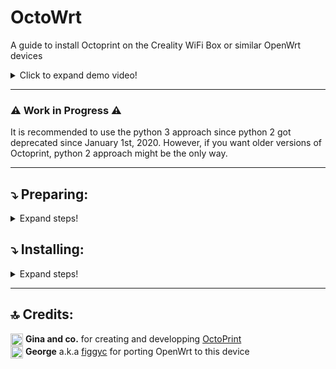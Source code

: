 # OctoWrt
A guide to install Octoprint on the Creality WiFi Box or similar OpenWrt devices

<details>
  <summary>Click to expand demo video!</summary>

https://user-images.githubusercontent.com/40600040/128418449-79f69b98-8f81-4315-b18a-8869d186eed6.mp4


 
</details>

-----------

### ⚠️ Work in Progress ⚠️

It is recommended to use the python 3 approach since python 2 got deprecated since January 1st, 2020. However, if you want older versions of Octoprint, python 2 approach might be the only way.

----------

## ⤵️ Preparing:

<details>
  <summary>Expand steps!</summary>
  
* **OpenWrt**: Make sure you've got OpenWrt flashed. Preferably one of [those](https://github.com/ihrapsa/KlipperWrt/tree/main/Firmware/OpenWrt_snapshot) images (since they come with preinstalled drivers for serial communications and webcam support) -> Once flashed setup Wi-Fi client or wired connection for internet access on the box
* **Extroot**: execute [this](https://github.com/ihrapsa/KlipperWrt/blob/main/scripts/1_format_extroot.sh) script. Make sure to have a microsd plugged
* **Swap**: 

  ```
  opkg update && opkg install swap-utils zram-swap
  ```
  ```
  dd if=/dev/zero of=/overlay/swap.page bs=1M count=512;
  mkswap /overlay/swap.page;
  swapon /overlay/swap.page;
  mount -o remount,size=256M /tmp;
  ```
  ```
  rm /etc/rc.local;
  cat << "EOF" > /etc/rc.local
  # Put your custom commands here that should be executed once
  # the system init finished. By default this file does nothing.
  ###activate the swap file on the SD card  
  swapon /overlay/swap.page  
  ###expand /tmp space  
  mount -o remount,size=256M /tmp
  exit 0
  EOF
  ```
  
</details>

## ⤵️ Installing:

<details>
  <summary>Expand steps!</summary>

#### 1. Install OpenWrt dependencies:

```
opkg update
opkg install gcc make unzip htop wget-ssl git-http
opkg install v4l-utils mjpg-streamer-input-uvc mjpg-streamer-output-http mjpg-streamer-www
```

------------------------------

* **Python 3**:

<details>
  <summary>Expand steps!</summary>
    
Install python 3 packages
```
opkg install python3 python3-pip python3-dev python3-psutil python3-netifaces 
pip install --upgrade setuptools
```
  Install cross compiled python 3 packages:
```
cd /tmp
wget https://github.com/ihrapsa/OctoWrt/raw/main/packages/python3-regex_2021-8-3_mipsel_24kc.ipk
opkg install *.ipk
```
 </details>
 
#### OR
  
* **Python 2**:

<details>
  <summary>Expand steps!</summary>
  
**v19.07.7 `distfeeds.conf`**
  * Backup original `distfeeds.conf`
```
mv /etc/opkg/distfeeds.conf /etc/opkg/distfeeds.conf_orig
```

  * Create v19 `distfeeds.conf`
```
cat << "EOF" > /etc/opkg/distfeeds.conf
src/gz openwrt_core https://downloads.openwrt.org/releases/19.07.7/targets/ramips/mt76x8/packages
src/gz openwrt_base https://downloads.openwrt.org/releases/19.07.7/packages/mipsel_24kc/base
src/gz openwrt_luci https://downloads.openwrt.org/releases/19.07.7/packages/mipsel_24kc/luci
src/gz openwrt_packages https://downloads.openwrt.org/releases/19.07.7/packages/mipsel_24kc/packages
src/gz openwrt_routing https://downloads.openwrt.org/releases/19.07.7/packages/mipsel_24kc/routing
src/gz openwrt_telephony https://downloads.openwrt.org/releases/19.07.7/packages/mipsel_24kc/telephony
EOF
```
  * Install python 2 packages
```
opkg update
opkg install python python-pip python-dev 
pip install --upgrade setuptools
```

  </details>

--------------------

#### 2. Install Octoprint:

`pip install Octprint==1.6.1`

#### 3. Create octoprint service:
```
cat << "EOF" > /etc/init.d/octoprint
#!/bin/sh /etc/rc.common
# Copyright (C) 2009-2014 OpenWrt.org
# Put this inside /etc/init.d/

START=91
STOP=10
USE_PROCD=1


start_service() {
    procd_open_instance
    procd_set_param command octoprint serve --iknowwhatimdoing
    procd_set_param respawn
    procd_set_param stdout 1
    procd_set_param stderr 1
    procd_close_instance
}
EOF
```
#### 4. Make it executable:

```
chmod +x /etc/init.d/octoprint
```
#### 5. Enable the service:

```
service octoprint enable
``` 

#### 6. Reboot and wait a while

```
reboot
```

▶️ _Note!_  
Booting on the last versions takes a while (~5 minutes). Once booted however, everything works as expected. If you care that much about this you can install older versions (v1.0.0 for example) hat are much lighter but are not plugin enabled. Only Temps, Control, Webcam and Gcode preview. 
  
</details>

-------------------------

## 🔝 Credits:

<img width=20 align=center src="https://user-images.githubusercontent.com/40600040/128488418-c703c383-1835-49a0-aa41-eadee0671ab7.png">  **Gina and co.** for creating and developping [OctoPrint](https://github.com/OctoPrint/OctoPrint)  
<img width=20 align=center src="https://user-images.githubusercontent.com/40600040/128488057-52b688f7-25d5-46e1-9ac8-bb5309384d98.png">  **George** a.k.a [figgyc](https://github.com/figgyc) for porting OpenWrt to this device  
